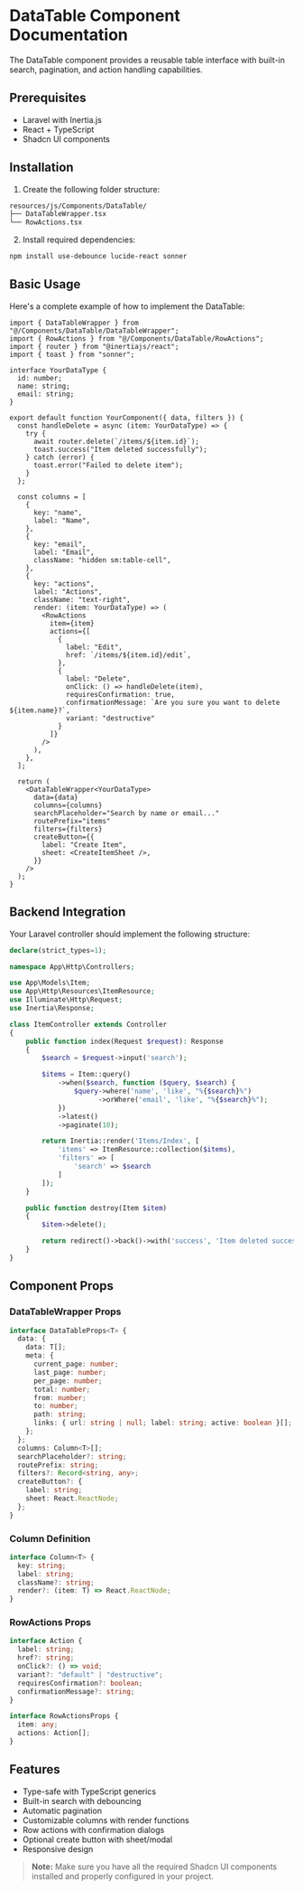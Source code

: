 # DataTable Component Documentation

The DataTable component provides a reusable table interface with built-in search, pagination, and action handling capabilities.

## Prerequisites

- Laravel with Inertia.js
- React + TypeScript
- Shadcn UI components

## Installation

1. Create the following folder structure:

  ```bash
  resources/js/Components/DataTable/
  ├── DataTableWrapper.tsx
  └── RowActions.tsx
  ```

2. Install required dependencies:

  ```bash
  npm install use-debounce lucide-react sonner
  ```

## Basic Usage

Here's a complete example of how to implement the DataTable:

  ```tsx
  import { DataTableWrapper } from "@/Components/DataTable/DataTableWrapper";
  import { RowActions } from "@/Components/DataTable/RowActions";
  import { router } from "@inertiajs/react";
  import { toast } from "sonner";

  interface YourDataType {
    id: number;
    name: string;
    email: string;
  }

  export default function YourComponent({ data, filters }) {
    const handleDelete = async (item: YourDataType) => {
      try {
        await router.delete(`/items/${item.id}`);
        toast.success("Item deleted successfully");
      } catch (error) {
        toast.error("Failed to delete item");
      }
    };

    const columns = [
      {
        key: "name",
        label: "Name",
      },
      {
        key: "email",
        label: "Email",
        className: "hidden sm:table-cell",
      },
      {
        key: "actions",
        label: "Actions",
        className: "text-right",
        render: (item: YourDataType) => (
          <RowActions
            item={item}
            actions={[
              {
                label: "Edit",
                href: `/items/${item.id}/edit`,
              },
              {
                label: "Delete",
                onClick: () => handleDelete(item),
                requiresConfirmation: true,
                confirmationMessage: `Are you sure you want to delete ${item.name}?`,
                variant: "destructive"
              }
            ]}
          />
        ),
      },
    ];

    return (
      <DataTableWrapper<YourDataType>
        data={data}
        columns={columns}
        searchPlaceholder="Search by name or email..."
        routePrefix="items"
        filters={filters}
        createButton={{
          label: "Create Item",
          sheet: <CreateItemSheet />,
        }}
      />
    );
  }
  ```

## Backend Integration

Your Laravel controller should implement the following structure:

  ```php
  declare(strict_types=1);

  namespace App\Http\Controllers;

  use App\Models\Item;
  use App\Http\Resources\ItemResource;
  use Illuminate\Http\Request;
  use Inertia\Response;

  class ItemController extends Controller
  {
      public function index(Request $request): Response
      {
          $search = $request->input('search');

          $items = Item::query()
              ->when($search, function ($query, $search) {
                  $query->where('name', 'like', "%{$search}%")
                        ->orWhere('email', 'like', "%{$search}%");
              })
              ->latest()
              ->paginate(10);

          return Inertia::render('Items/Index', [
              'items' => ItemResource::collection($items),
              'filters' => [
                  'search' => $search
              ]
          ]);
      }

      public function destroy(Item $item)
      {
          $item->delete();

          return redirect()->back()->with('success', 'Item deleted successfully');
      }
  }
  ```

## Component Props

### DataTableWrapper Props

  ```typescript
  interface DataTableProps<T> {
    data: {
      data: T[];
      meta: {
        current_page: number;
        last_page: number;
        per_page: number;
        total: number;
        from: number;
        to: number;
        path: string;
        links: { url: string | null; label: string; active: boolean }[];
      };
    };
    columns: Column<T>[];
    searchPlaceholder?: string;
    routePrefix: string;
    filters?: Record<string, any>;
    createButton?: {
      label: string;
      sheet: React.ReactNode;
    };
  }
  ```

### Column Definition

  ```typescript
  interface Column<T> {
    key: string;
    label: string;
    className?: string;
    render?: (item: T) => React.ReactNode;
  }
  ```

### RowActions Props

  ```typescript
  interface Action {
    label: string;
    href?: string;
    onClick?: () => void;
    variant?: "default" | "destructive";
    requiresConfirmation?: boolean;
    confirmationMessage?: string;
  }

  interface RowActionsProps {
    item: any;
    actions: Action[];
  }
  ```

## Features

- Type-safe with TypeScript generics
- Built-in search with debouncing
- Automatic pagination
- Customizable columns with render functions
- Row actions with confirmation dialogs
- Optional create button with sheet/modal
- Responsive design

> **Note:** Make sure you have all the required Shadcn UI components installed and properly configured in your project.
